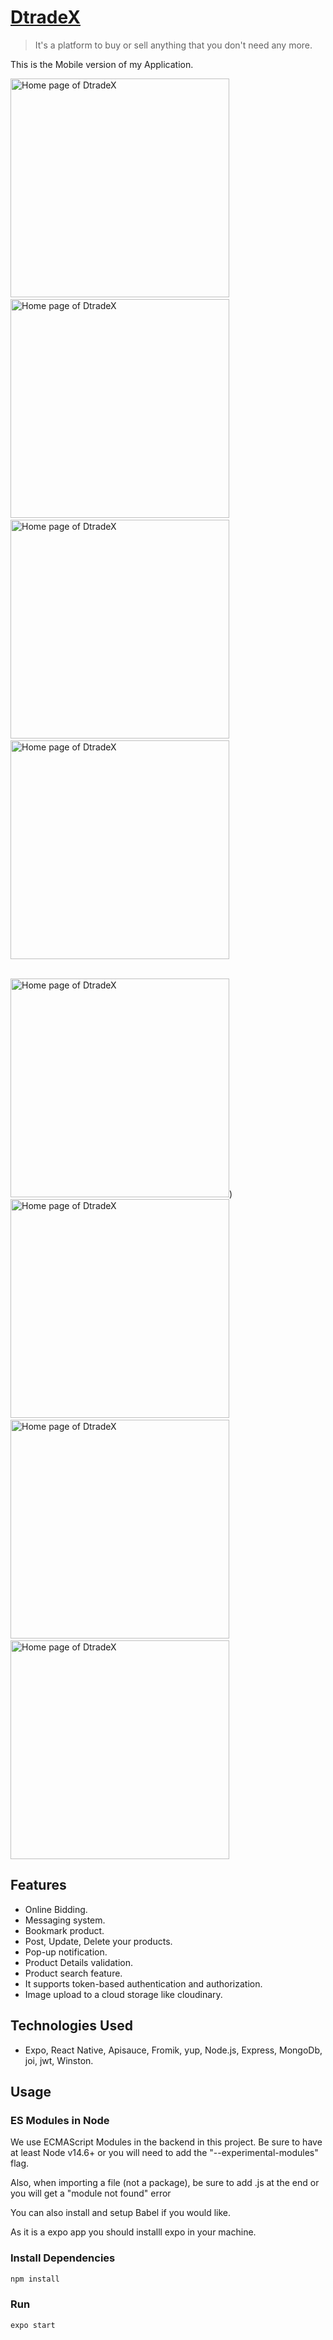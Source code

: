 # [DtradeX](https:/dtradex-omer2809.vercel.app)
>	It's a  platform to buy or sell anything that you don't need any more.

This is the Mobile version of my Application.

<!-- images row 1 -->
<img src="https://res.cloudinary.com/deqjuoahl/image/upload/v1623946335/Home_Screen_laikjp.jpg" alt="Home page of DtradeX" height="350"/>&nbsp;&nbsp;&nbsp;&nbsp;&nbsp;&nbsp;
<img src="https://res.cloudinary.com/deqjuoahl/image/upload/v1623946345/navigation_Screen_dndplb.jpg" alt="Home page of DtradeX" height="350"/>&nbsp;&nbsp;&nbsp;&nbsp;
<img src="https://res.cloudinary.com/deqjuoahl/image/upload/v1623946346/MessageDetails_eo0vvu.jpg" alt="Home page of DtradeX" height="350"/>&nbsp;&nbsp;&nbsp;&nbsp;&nbsp;&nbsp;&nbsp;
<img src="https://res.cloudinary.com/deqjuoahl/image/upload/v1623946348/NotificatonScreen_ncan9i.jpg" alt="Home page of DtradeX" height="350"/>
</br>
</br>
<!-- images row 2 -->
<img src="https://res.cloudinary.com/deqjuoahl/image/upload/v1623946366/accountScreen_qd6zwx.jpg" alt="Home page of DtradeX" height="350"/>)&nbsp;&nbsp;&nbsp;&nbsp;&nbsp;&nbsp;&nbsp;&nbsp;
<img src="https://res.cloudinary.com/deqjuoahl/image/upload/v1623946360/ListingDetailsScreen_1_r5fy0e.jpg" alt="Home page of DtradeX" height="350"/>&nbsp;&nbsp;&nbsp;&nbsp;&nbsp;
<img src="https://res.cloudinary.com/deqjuoahl/image/upload/v1623946362/Categories_SelectionScreen_alahrh.jpg" alt="Home page of DtradeX" height="350"/>&nbsp;&nbsp;&nbsp;&nbsp;&nbsp;
<img src="https://res.cloudinary.com/deqjuoahl/image/upload/v1623946338/NewListingScreen_ns1pmt.jpg" alt="Home page of DtradeX" height="350"/>




##	Features
*  Online Bidding.
*  Messaging system.
*  Bookmark product.
*  Post, Update, Delete your products. 
* Pop-up notification.
* Product Details validation.
* Product search feature.
* It supports token-based authentication and authorization.
* Image upload to a cloud storage like cloudinary.

##	Technologies Used
* Expo, React Native, Apisauce, Fromik, yup, Node.js, Express, MongoDb, joi, jwt, Winston.

## Usage
### ES Modules in Node
We use ECMAScript Modules in the backend in this project. Be sure to have at least Node v14.6+ or you will need to add the "--experimental-modules" flag.

Also, when importing a file (not a package), be sure to add .js at the end or you will get a "module not found" error

You can also install and setup Babel if you would like.

As it is a expo app you should installl expo in your machine.


### Install Dependencies

```bash
npm install
```
### Run

```bash
expo start
```
